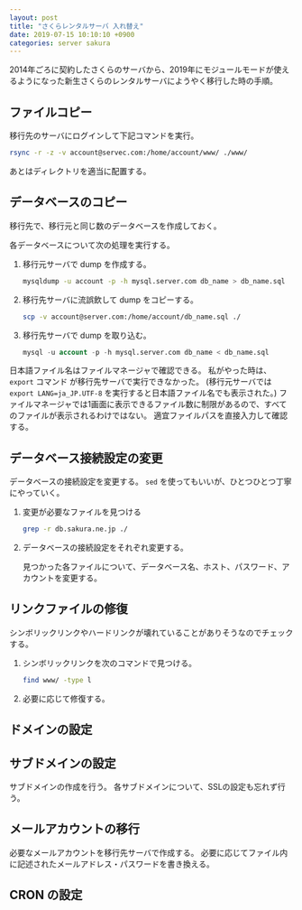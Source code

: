 ```yaml
---
layout: post
title: "さくらレンタルサーバ 入れ替え"
date: 2019-07-15 10:10:10 +0900
categories: server sakura
---
```


2014年ごろに契約したさくらのサーバから、2019年にモジュールモードが使えるようになった新生さくらのレンタルサーバにようやく移行した時の手順。

## ファイルコピー

移行先のサーバにログインして下記コマンドを実行。

```sh
rsync -r -z -v account@servec.com:/home/account/www/ ./www/
```

あとはディレクトリを適当に配置する。


## データベースのコピー

移行先で、移行元と同じ数のデータベースを作成しておく。

各データベースについて次の処理を実行する。

1. 移行元サーバで dump を作成する。

    ```sh
    mysqldump -u account -p -h mysql.server.com db_name > db_name.sql
    ```
    
1. 移行先サーバに流誤飲して dump をコピーする。

    ```sh
    scp -v account@server.com:/home/account/db_name.sql ./
    ```
    
1. 移行先サーバで dump を取り込む。

    ```sql
    mysql -u account -p -h mysql.server.com db_name < db_name.sql
    ```
    
日本語ファイル名はファイルマネージャで確認できる。
私がやった時は、 `export` コマンド が移行先サーバで実行できなかった。 (移行元サーバでは `export LANG=ja_JP.UTF-8` を実行すると日本語ファイル名でも表示された。)
ファイルマネージャでは1画面に表示できるファイル数に制限があるので、すべてのファイルが表示されるわけではない。
適宜ファイルパスを直接入力して確認する。

## データベース接続設定の変更

データベースの接続設定を変更する。 `sed` を使ってもいいが、ひとつひとつ丁寧にやっていく。

1. 変更が必要なファイルを見つける

    ```sh
    grep -r db.sakura.ne.jp ./
    ```
    
2. データベースの接続設定をそれぞれ変更する。

    見つかった各ファイルについて、データベース名、ホスト、パスワード、アカウントを変更する。

## リンクファイルの修復

シンボリックリンクやハードリンクが壊れていることがありそうなのでチェックする。

1. シンボリックリンクを次のコマンドで見つける。

    ```sh
    find www/ -type l
    ```

2. 必要に応じて修復する。    


## ドメインの設定

## サブドメインの設定

サブドメインの作成を行う。
各サブドメインについて、SSLの設定も忘れず行う。

## メールアカウントの移行

必要なメールアカウントを移行先サーバで作成する。
必要に応じてファイル内に記述されたメールアドレス・パスワードを書き換える。

## CRON の設定

